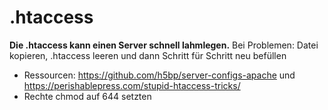 # .htaccess

**Die .htaccess kann einen Server schnell lahmlegen.** Bei Problemen: Datei kopieren, .htaccess leeren und dann Schritt für Schritt neu befüllen

* Ressourcen: <https://github.com/h5bp/server-configs-apache> und <https://perishablepress.com/stupid-htaccess-tricks/>
* Rechte chmod auf 644 setzten